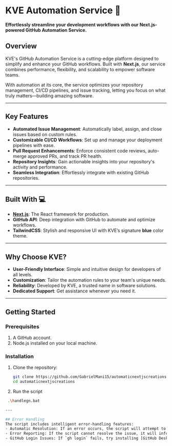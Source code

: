  
# KVE Automation Service 🚀  
**Effortlessly streamline your development workflows with our Next.js-powered GitHub Automation Service.**  

## Overview  
KVE's GitHub Automation Service is a cutting-edge platform designed to simplify and enhance your GitHub workflows. Built with **Next.js**, our service combines performance, flexibility, and scalability to empower software teams.  

With automation at its core, the service optimizes your repository management, CI/CD pipelines, and issue tracking, letting you focus on what truly matters—building amazing software.  

---

## Key Features  
- **Automated Issue Management**: Automatically label, assign, and close issues based on custom rules.  
- **Customizable CI/CD Workflows**: Set up and manage your deployment pipelines with ease.  
- **Pull Request Enhancements**: Enforce consistent code reviews, auto-merge approved PRs, and track PR health.  
- **Repository Insights**: Gain actionable insights into your repository's activity and performance.  
- **Seamless Integration**: Effortlessly integrate with existing GitHub repositories.  

---

## Built With 💻  
- **[Next.js](https://nextjs.org/)**: The React framework for production.  
- **GitHub API**: Deep integration with GitHub to automate and optimize workflows.  
- **TailwindCSS**: Stylish and responsive UI with KVE’s signature **blue** color theme.  

---

## Why Choose KVE?  
- **User-Friendly Interface**: Simple and intuitive design for developers of all levels.  
- **Customization**: Tailor the automation rules to your team's unique needs.  
- **Reliability**: Developed by KVE, a trusted name in software solutions.  
- **Dedicated Support**: Get assistance whenever you need it.  

---

## Getting Started  
### Prerequisites  
1. A GitHub account.  
2. Node.js installed on your local machine.  

### Installation  
1. Clone the repository:  
   ```bash
   git clone https://github.com/GabrielMani15/automaticnextjscreations
   cd automaticnextjscreations
2. Run the script
  ```bash
   .\handlegn.bat

---

## Error Handling  
The script includes intelligent error-handling features:  
- Automatic Resolution: If an error occurs, the script will attempt to resolve it automatically.  
- Error Reporting: If the script cannot resolve the issue, it will inform you about the specific steps needed to fix it.  
- GitHub Login Issues: If `gh login` fails, try installing [GitHub Desktop](https://desktop.github.com/) to resolve authentication issues.  

